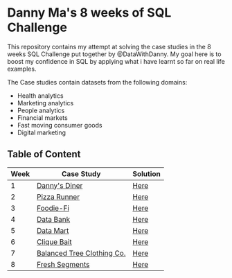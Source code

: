 # Danny Ma's 8 weeks of SQL Challenge

This repository contains my attempt at solving the case studies in the 8 weeks SQL Challenge put together by @DataWithDanny. My goal here is to boost my confidence in SQL by applying what i have learnt so far on real life examples.

The Case studies contain datasets from the following domains:
- Health analytics
- Marketing analytics
- People analytics
- Financial markets
- Fast moving consumer goods
- Digital marketing  

## Table of Content

| Week | Case Study | Solution |
|------|------------|----------|
| 1 | [Danny's Diner](https://8weeksqlchallenge.com/case-study-1/)| [Here]() |
| 2 | [Pizza Runner](https://8weeksqlchallenge.com/case-study-2/) | [Here]() |
| 3 | [Foodie-Fi](https://8weeksqlchallenge.com/case-study-3/) | [Here]() |
| 4 | [Data Bank](https://8weeksqlchallenge.com/case-study-4/) | [Here]() |
| 5 | [Data Mart](https://8weeksqlchallenge.com/case-study-5/) | [Here]() |
| 6 | [Clique Bait](https://8weeksqlchallenge.com/case-study-6/) | [Here]() |
| 7 | [Balanced Tree Clothing Co.](https://8weeksqlchallenge.com/case-study-7/) | [Here]() |
| 8 | [Fresh Segments](https://8weeksqlchallenge.com/case-study-8/)| [Here]() |
